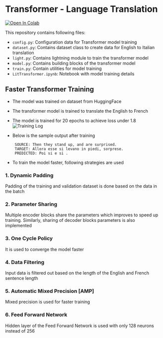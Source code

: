 # Transformer - Language Translation

<a target="_blank" href="https://colab.research.google.com/github/Shilpaj1994/ERA/blob/master/Session16/LitTransformer.ipynb">
  <img src="https://colab.research.google.com/assets/colab-badge.svg" alt="Open In Colab"/>
</a>

This repository contains following files:

- `config.py`: Configuration data for Transformer model training
- `dataset.py`: Contains dataset class to create data for English to Italian translation 
- `light.py`: Contains lightning module to train the transformer model
- `model.py`: Contains building blocks of the transformer model
- `train.py`: Contain utilities for model training
- `LitTransformer.ipynb`: Notebook with model training details



## Faster Transformer Training

- The model was trained on dataset from HuggingFace

- The transformer model is trained to translate the English to French

- The model is trained for 20 epochs to achieve loss under 1.8
  ![Training Log](data/train_log.JPG)

- Below is the sample output after training

   ```commandline
    SOURCE: Then they stand up, and are surprised.
    TARGET: Allora esse si levano in piedi, sorprese.
    PREDICTED: Poi si e si .
   ```

- To train the model faster, following strategies are used



### 1. Dynamic Padding

Padding of the training and validation dataset is done based on the data in the batch



### 2. Parameter Sharing

Multiple encoder blocks share the parameters which improves to speed up training. Similarly, sharing of decoder blocks parameters is also implemented



### 3. One Cycle Policy

It is used to converge the model faster



### 4. Data Filtering

Input data is filtered out based on the length of the English and French sentence length



### 5. Automatic Mixed Precision [AMP]

Mixed precision is used for faster training



### 6. Feed Forward Network

Hidden layer of the Feed Forward Network is used with only 128 neurons instead of 256

 
